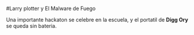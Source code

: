 #Larry plotter y El Malware de Fuego

Una importante hackaton se celebre en la escuela, y el portatil de **Digg Ory** se queda sin bateria.